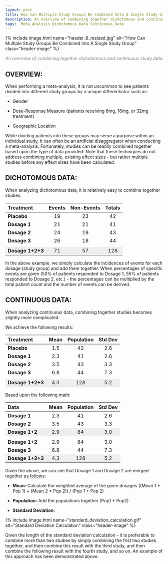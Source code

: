 ```yaml
---
layout: post
title: How Can Multiple Study Groups Be Combined Into A Single Study Group?   
description: An overview of combining together dichotomous and continuous study data
tags:  Meta_Analysis Dichotomous_Data Continuous_Data 
---
```


{% include image.html name="header_8_resized.jpg" alt="How Can Multiple Study Groups Be Combined Into A Single Study Group" class="header-image" %} 

<p style="color: grey"><i>An overview of combining together dichotomous and continuous study data</i></p>


<!--more-->

## OVERVIEW:

When performing a meta-analysis, it is not uncommon to see patients divided into different study groups by a unique differentiator such as: 

* Gender

* Dose-Response Measure (patients receiving 8mg, 16mg, or 32mg treatment)

* Geographic Location

While dividing patients into these groups may serve a purpose within an individual study, it can often be an artificial disaggregator when conducting a meta-analysis.  Fortunately, studies can be readily combined together based upon the type of data provided.  Note that these techniques do not address combining multiple, existing effect sizes - but rather multiple studies before any effect sizes have been calculated.

## DICHOTOMOUS DATA:

When analyzing dichotomous data, it is relatively easy to combine together studies: 

<table>
    <thead>
        <tr>
            <th style="text-align: left;">Treatment</th>
            <th style="text-align: center;">Events</th>
            <th style="text-align: center;">Non-Events</th>
            <th style="text-align: center;">Totals</th>
        </tr>
    </thead>
    <tbody>
        <tr>
            <td style="text-align: left;"><b>Placebo</b></td>
            <td style="text-align: center;">19</td>
            <td style="text-align: center;">23</td>
            <td style="text-align: center;">42</td>
        </tr> 
        <tr>
            <td style="text-align: left;"><b>Dosage 1</b></td>
            <td style="text-align: center;">21</td>
            <td style="text-align: center;">21</td>
            <td style="text-align: center;">41</td>
        </tr>  
        <tr>
            <td style="text-align: left;"><b>Dosage 2</b></td>
            <td style="text-align: center;">24</td>
            <td style="text-align: center;">19</td>
            <td style="text-align: center;">43</td>
        </tr>  
        <tr>
            <td style="text-align: left;"><b>Dosage 3</b></td>
            <td style="text-align: center;">26</td>
            <td style="text-align: center;">18</td>
            <td style="text-align: center;">44</td>
        </tr>   
        <tr>
            <td style="text-align: left;"></td>
            <td style="text-align: center;"></td>
            <td style="text-align: center;"></td>
            <td style="text-align: center;"></td>
        </tr>   
        <tr style="background-color: #EEEEEE;">
            <td style="text-align: left;   background-color: #EEEEEE;"><b>Dosage 1+2+3</b></td>
            <td style="text-align: center; background-color: #EEEEEE;">71</td>
            <td style="text-align: center; background-color: #EEEEEE;">57</td>
            <td style="text-align: center; background-color: #EEEEEE;">128</td>
        </tr>                                     
    </tbody>
</table>

In the above example, we simply calculate the incidences of events for each dosage (study group) and add them together.  When percentages of specific events are given (50% of patients responded to Dosage 1, 55% of patients responded to Dosage 2, etc.) - the percentages can be multiplied by the total patient count and the number of events can be derived.

## CONTINUOUS DATA:

When analyzing continuous data, combining together studies becomes slightly more complicated.

We achieve the following results:

<table>
    <thead>
        <tr>
            <th style="text-align: left;">Treatment</th>
            <th style="text-align: center;">Mean</th>
            <th style="text-align: center;">Population</th>
            <th style="text-align: center;">Std Dev</th>
        </tr>
    </thead>
    <tbody>
        <tr>
            <td style="text-align: left;"><b>Placebo</b></td>
            <td style="text-align: center;">1.5</td>
            <td style="text-align: center;">42</td>
            <td style="text-align: center;">2.6</td>
        </tr> 
        <tr>
            <td style="text-align: left;"><b>Dosage 1</b></td>
            <td style="text-align: center;">2.3</td>
            <td style="text-align: center;">41</td>
            <td style="text-align: center;">2.6</td>
        </tr>  
        <tr>
            <td style="text-align: left;"><b>Dosage 2</b></td>
            <td style="text-align: center;">3.5</td>
            <td style="text-align: center;">43</td>
            <td style="text-align: center;">3.3</td>
        </tr>  
        <tr>
            <td style="text-align: left;"><b>Dosage 3</b></td>
            <td style="text-align: center;">6.8</td>
            <td style="text-align: center;">44</td>
            <td style="text-align: center;">7.3</td>
        </tr>   
        <tr>
            <td style="text-align: left;"></td>
            <td style="text-align: center;"></td>
            <td style="text-align: center;"></td>
            <td style="text-align: center;"></td>
        </tr>   
        <tr style="background-color: #EEEEEE;">
            <td style="text-align: left;   background-color: #EEEEEE;"><b>Dosage 1+2+3</b></td>
            <td style="text-align: center; background-color: #EEEEEE;">4.3</td>
            <td style="text-align: center; background-color: #EEEEEE;">128</td>
            <td style="text-align: center; background-color: #EEEEEE;">5.2</td>
        </tr>                                     
    </tbody>
</table>

Based upon the following math: 

<table>
    <thead>
        <tr>
            <th style="text-align: left;">Data</th>
            <th style="text-align: center;">Mean</th>
            <th style="text-align: center;">Population</th>
            <th style="text-align: center;">Std Dev</th>
        </tr>
    </thead>
    <tbody>
        <tr>
            <td style="text-align: left;"><b>Dosage 1</b></td>
            <td style="text-align: center;">2.3</td>
            <td style="text-align: center;">41</td>
            <td style="text-align: center;">2.6</td>
        </tr>  
        <tr>
            <td style="text-align: left;"><b>Dosage 2</b></td>
            <td style="text-align: center;">3.5</td>
            <td style="text-align: center;">43</td>
            <td style="text-align: center;">3.3</td>
        </tr>  
        <tr style="background-color: #EEEEEE;">
            <td style="text-align: left;   background-color: #EEEEEE;"><b>Dosage 1+2</b></td>
            <td style="text-align: center; background-color: #EEEEEE;">2.9</td>
            <td style="text-align: center; background-color: #EEEEEE;">84</td>
            <td style="text-align: center; background-color: #EEEEEE;">3.0</td>
        </tr> 
        <tr>
            <td style="text-align: left;"></td>
            <td style="text-align: center;"></td>
            <td style="text-align: center;"></td>
            <td style="text-align: center;"></td>
        </tr>
        <tr>
            <td style="text-align: left;"><b>Dosage 1+2</b></td>
            <td style="text-align: center;">2.9</td>
            <td style="text-align: center;">84</td>
            <td style="text-align: center;">3.0</td>
        </tr>
        <tr>
            <td style="text-align: left;"><b>Dosage 3</b></td>
            <td style="text-align: center;">6.8</td>
            <td style="text-align: center;">44</td>
            <td style="text-align: center;">7.3</td>
        </tr>                                      
        <tr style="background-color: #EEEEEE;">
            <td style="text-align: left;   background-color: #EEEEEE;"><b>Dosage 1+2+3</b></td>
            <td style="text-align: center; background-color: #EEEEEE;">4.3</td>
            <td style="text-align: center; background-color: #EEEEEE;">128</td>
            <td style="text-align: center; background-color: #EEEEEE;">5.2</td>
        </tr>                                     
    </tbody>
</table>


Given the above, we can see that Dosage 1 and Dosage 2 are merged together [as follows](https://handbook-5-1.cochrane.org/chapter_7/table_7_7_a_formulae_for_combining_groups.htm):

* **Mean:**  Calculate the weighted average of the given dosages ((Mean 1 * Pop 1) + (Mean 2 * Pop 2)) / (Pop 1 + Pop 2)

* **Population:**  Add the populations together (Pop1 + Pop2)

* **Standard Deviation:**  

{% include image.html name="standard_deviation_calculation.gif" alt="Standard Deviation Calculation" class="header-image" %} 
 
Given the length of the standard deviation calculation - it is preferable to combine more than two studies by simply combining the first two studies together, and then combine this result with the third study, and then combine the following result with the fourth study, and so on.  An example of this approach has been demonstrated above. 
